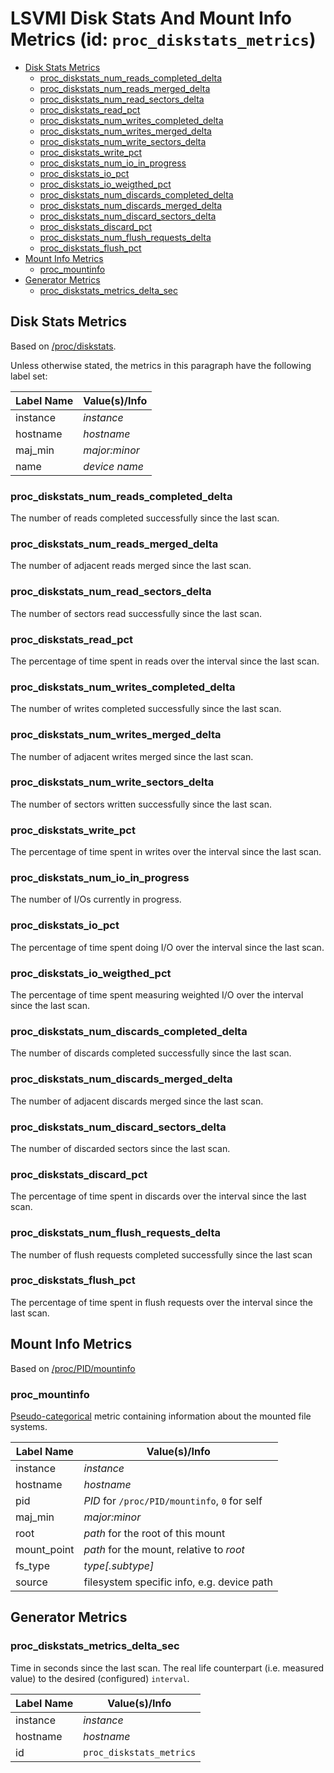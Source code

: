 # LSVMI Disk Stats And Mount Info Metrics (id: `proc_diskstats_metrics`)

<!-- TOC tocDepth:2..3 chapterDepth:2..6 -->

- [Disk Stats Metrics](#disk-stats-metrics)
  - [proc_diskstats_num_reads_completed_delta](#proc_diskstats_num_reads_completed_delta)
  - [proc_diskstats_num_reads_merged_delta](#proc_diskstats_num_reads_merged_delta)
  - [proc_diskstats_num_read_sectors_delta](#proc_diskstats_num_read_sectors_delta)
  - [proc_diskstats_read_pct](#proc_diskstats_read_pct)
  - [proc_diskstats_num_writes_completed_delta](#proc_diskstats_num_writes_completed_delta)
  - [proc_diskstats_num_writes_merged_delta](#proc_diskstats_num_writes_merged_delta)
  - [proc_diskstats_num_write_sectors_delta](#proc_diskstats_num_write_sectors_delta)
  - [proc_diskstats_write_pct](#proc_diskstats_write_pct)
  - [proc_diskstats_num_io_in_progress](#proc_diskstats_num_io_in_progress)
  - [proc_diskstats_io_pct](#proc_diskstats_io_pct)
  - [proc_diskstats_io_weigthed_pct](#proc_diskstats_io_weigthed_pct)
  - [proc_diskstats_num_discards_completed_delta](#proc_diskstats_num_discards_completed_delta)
  - [proc_diskstats_num_discards_merged_delta](#proc_diskstats_num_discards_merged_delta)
  - [proc_diskstats_num_discard_sectors_delta](#proc_diskstats_num_discard_sectors_delta)
  - [proc_diskstats_discard_pct](#proc_diskstats_discard_pct)
  - [proc_diskstats_num_flush_requests_delta](#proc_diskstats_num_flush_requests_delta)
  - [proc_diskstats_flush_pct](#proc_diskstats_flush_pct)
- [Mount Info Metrics](#mount-info-metrics)
  - [proc_mountinfo](#proc_mountinfo)
- [Generator Metrics](#generator-metrics)
  - [proc_diskstats_metrics_delta_sec](#proc_diskstats_metrics_delta_sec)

<!-- /TOC -->
## Disk Stats Metrics

Based on [/proc/diskstats](https://github.com/torvalds/linux/blob/master/Documentation/admin-guide/iostats.rst).

Unless otherwise stated, the metrics in this paragraph have the following label set:

| Label Name | Value(s)/Info |
| --- | --- |
| instance | _instance_ |
| hostname | _hostname_ |
| maj_min | _major:minor_ |
| name | _device name_ |

### proc_diskstats_num_reads_completed_delta

The number of reads completed successfully since the last scan.

### proc_diskstats_num_reads_merged_delta

The number of adjacent reads merged since the last scan.

### proc_diskstats_num_read_sectors_delta

The number of sectors read successfully since the last scan.

### proc_diskstats_read_pct

The percentage of time spent in reads over the interval since the last scan.

### proc_diskstats_num_writes_completed_delta

The number of writes completed successfully since the last scan.

### proc_diskstats_num_writes_merged_delta

The number of adjacent writes merged since the last scan.

### proc_diskstats_num_write_sectors_delta

The number of sectors written successfully since the last scan.

### proc_diskstats_write_pct

The percentage of time spent in writes over the interval since the last scan.

### proc_diskstats_num_io_in_progress

The number of I/Os currently in progress.

### proc_diskstats_io_pct

The percentage of time spent doing I/O over the interval since the last scan.

### proc_diskstats_io_weigthed_pct

The percentage of time spent measuring weighted I/O over the interval since the last scan.

### proc_diskstats_num_discards_completed_delta

The number of discards completed successfully since the last scan.

### proc_diskstats_num_discards_merged_delta

The number of adjacent discards merged since the last scan.

### proc_diskstats_num_discard_sectors_delta

The number of discarded sectors since the last scan.

### proc_diskstats_discard_pct

The percentage of time spent in discards over the interval since the last scan.

### proc_diskstats_num_flush_requests_delta

The number of flush requests completed successfully since the last scan

### proc_diskstats_flush_pct

The percentage of time spent in flush requests over the interval since the last scan.

## Mount Info Metrics

Based on [/proc/PID/mountinfo](https://man7.org/linux/man-pages/man5/proc_pid_mountinfo.5.html)

### proc_mountinfo

[Pseudo-categorical](internals.md#pseudo-categorical-metrics) metric containing information about the mounted file systems.

| Label Name | Value(s)/Info |
| --- | --- |
| instance | _instance_ |
| hostname | _hostname_ |
| pid | _PID_ for `/proc/PID/mountinfo`, `0` for self |
| maj_min | _major:minor_ |
| root | _path_ for the root of this mount |
| mount_point | _path_ for the mount, relative to _root_ |
| fs_type | _type\[.subtype\]_ |
| source | filesystem specific info, e.g. device path |

## Generator Metrics

### proc_diskstats_metrics_delta_sec

Time in seconds since the last scan. The real life counterpart (i.e. measured value) to the desired (configured) `interval`.

| Label Name | Value(s)/Info |
| --- | --- |
| instance | _instance_ |
| hostname | _hostname_ |
| id | `proc_diskstats_metrics` |
